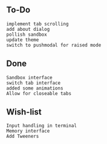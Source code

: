 To-Do
-----
    implement tab scrolling
    add about dialog
    pollish sandbox
    update theme
    switch to pushmodal for raised mode

Done
----
    Sandbox interface
    switch tab interface
    added some animations
    Allow for closeable tabs

Wish-list
---------
    Input handling in terminal
    Memory interface
    Add Tweeners
